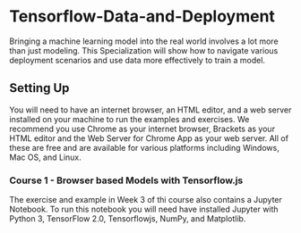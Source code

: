 # Tensorflow-Data-and-Deployment

Bringing a machine learning model into the real world involves a lot more than just modeling. This Specialization will show how to navigate various deployment scenarios and use data more effectively to train a model.

<h2>Setting Up</h2>

You will need to have an internet browser, an HTML editor, and a web server installed on your machine to run the examples and exercises. We recommend you use Chrome as your internet browser, Brackets as your HTML editor and the Web Server for Chrome App as your web server. All of these are free and are available for various platforms including Windows, Mac OS, and Linux.

<h3>Course 1 - Browser based Models with Tensorflow.js</h3>

The exercise and example in Week 3 of thi course also contains a Jupyter Notebook. To run this notebook you will need have installed Jupyter with Python 3, TensorFlow 2.0, Tensorflowjs, NumPy, and Matplotlib.

